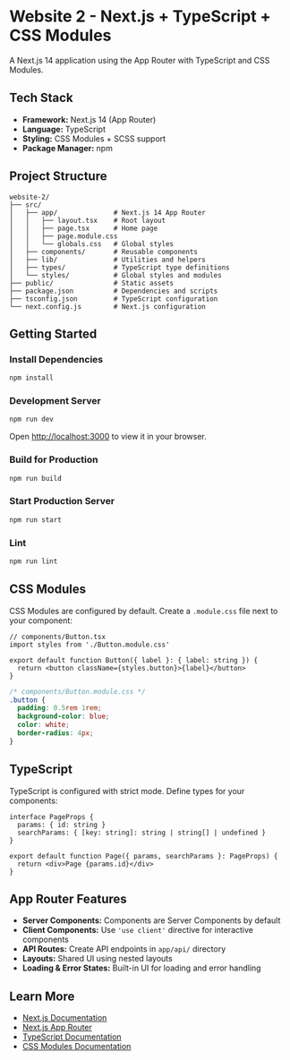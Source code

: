 # Website 2 - Next.js + TypeScript + CSS Modules

A Next.js 14 application using the App Router with TypeScript and CSS Modules.

## Tech Stack

- **Framework:** Next.js 14 (App Router)
- **Language:** TypeScript
- **Styling:** CSS Modules + SCSS support
- **Package Manager:** npm

## Project Structure

```
website-2/
├── src/
│   ├── app/              # Next.js 14 App Router
│   │   ├── layout.tsx    # Root layout
│   │   ├── page.tsx      # Home page
│   │   ├── page.module.css
│   │   └── globals.css   # Global styles
│   ├── components/       # Reusable components
│   ├── lib/              # Utilities and helpers
│   ├── types/            # TypeScript type definitions
│   └── styles/           # Global styles and modules
├── public/               # Static assets
├── package.json          # Dependencies and scripts
├── tsconfig.json         # TypeScript configuration
└── next.config.js        # Next.js configuration
```

## Getting Started

### Install Dependencies
```bash
npm install
```

### Development Server
```bash
npm run dev
```
Open [http://localhost:3000](http://localhost:3000) to view it in your browser.

### Build for Production
```bash
npm run build
```

### Start Production Server
```bash
npm run start
```

### Lint
```bash
npm run lint
```

## CSS Modules

CSS Modules are configured by default. Create a `.module.css` file next to your component:

```tsx
// components/Button.tsx
import styles from './Button.module.css'

export default function Button({ label }: { label: string }) {
  return <button className={styles.button}>{label}</button>
}
```

```css
/* components/Button.module.css */
.button {
  padding: 0.5rem 1rem;
  background-color: blue;
  color: white;
  border-radius: 4px;
}
```

## TypeScript

TypeScript is configured with strict mode. Define types for your components:

```tsx
interface PageProps {
  params: { id: string }
  searchParams: { [key: string]: string | string[] | undefined }
}

export default function Page({ params, searchParams }: PageProps) {
  return <div>Page {params.id}</div>
}
```

## App Router Features

- **Server Components:** Components are Server Components by default
- **Client Components:** Use `'use client'` directive for interactive components
- **API Routes:** Create API endpoints in `app/api/` directory
- **Layouts:** Shared UI using nested layouts
- **Loading & Error States:** Built-in UI for loading and error handling

## Learn More

- [Next.js Documentation](https://nextjs.org/docs)
- [Next.js App Router](https://nextjs.org/docs/app)
- [TypeScript Documentation](https://www.typescriptlang.org/)
- [CSS Modules Documentation](https://github.com/css-modules/css-modules)
